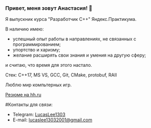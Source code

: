 ### Привет, меня зовут Анастасия! 👋

Я выпускник курса "Разработчик С++" Яндекс.Практикума.

В наличию имею:
- успешный опыт работы в направлениях, не связанных с программированием;
- упортство и харизму;
- желание расширять свои знания и умения на другую сферу;

и считаю, что время для этого настало.

Стек: C++17, MS VS, GCC, Git, CMake, protobuf, RAII

Люблю мир компьтерных игр.

[Резюме на hh.ru](https://sochi.hh.ru/resume/e397e557ff0bd03c5a0039ed1f316837364546)

#Контакты для связи:
- Telegram: [LucasLee1303](https://t.me/LucasLee1303)
- E-mail: lucaslee13032001@gmail.com
